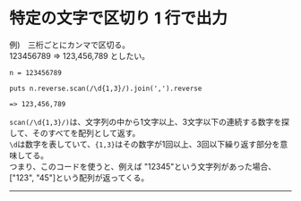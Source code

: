# 特定の文字で区切り 1 行で出力
例)　三桁ごとにカンマで区切る。  
123456789 => 123,456,789 としたい。
~~~
n = 123456789

puts n.reverse.scan(/\d{1,3}/).join(',').reverse

=> 123,456,789
~~~
`scan(/\d{1,3}/)`は、文字列の中から1文字以上、3文字以下の連続する数字を探して、そのすべてを配列として返す。  
`\d`は数字を表していて、`{1,3}`はその数字が1回以上、3回以下繰り返す部分を意味してる。  
つまり、このコードを使うと、例えば "12345"という文字列があった場合、["123", "45"]という配列が返ってくる。
***

